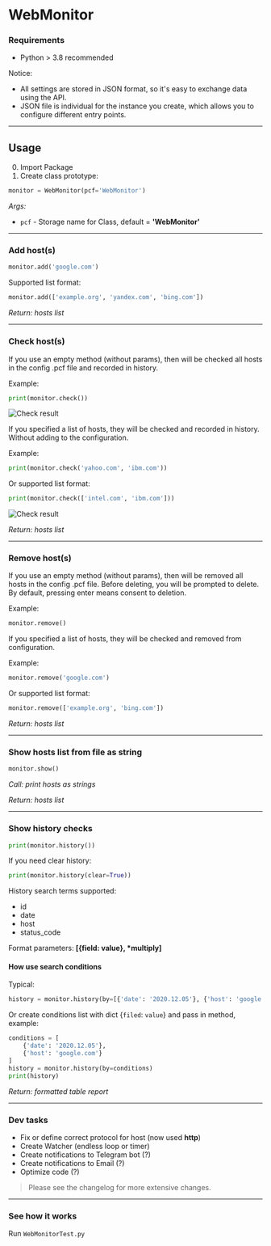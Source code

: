 # WebMonitor

### Requirements
* Python > 3.8 recommended

Notice:
* All settings are stored in JSON format, so it's easy to exchange data using the API.
* JSON file is individual for the instance you create, which allows you to configure different entry points.

---

## Usage
0. Import Package
0. Create class prototype:
```python
monitor = WebMonitor(pcf='WebMonitor')
```

*Args:*
- `pcf` - Storage name for Class, default = __'WebMonitor'__
---

### Add host(s)
```python
monitor.add('google.com')
```
Supported list format:
```python
monitor.add(['example.org', 'yandex.com', 'bing.com'])
```
*Return: hosts list*

---

### Check host(s)

If you use an empty method (without params), then will be checked all hosts in the config .pcf file and recorded in history.

Example:
```python
print(monitor.check())
```

![Check result](https://i.imgur.com/a5vKPky.png)

If you specified a list of hosts, they will be checked and recorded in history. 
Without adding to the configuration.

Example:
```python
print(monitor.check('yahoo.com', 'ibm.com'))
```
Or supported list format:
```python
print(monitor.check(['intel.com', 'ibm.com']))
```

![Check result](https://i.imgur.com/8mvDUcZ.png)

*Return: hosts list*

---

### Remove host(s)

If you use an empty method (without params), then will be removed all hosts in the config .pcf file.
Before deleting, you will be prompted to delete. By default, pressing enter means consent to deletion.

Example: 
```python
monitor.remove()
```

If you specified a list of hosts, they will be checked and removed from configuration.

Example: 
```python
monitor.remove('google.com')
```
Or supported list format:
```python
monitor.remove(['example.org', 'bing.com'])
```
*Return: hosts list*

---

### Show hosts list from file as string

```python
monitor.show()
```

*Call: print hosts as strings*

*Return: hosts list*

---

### Show history checks

```python
print(monitor.history())
```

If you need clear history:
```python
print(monitor.history(clear=True))
```


History search terms supported:
* id
* date
* host
* status_code

Format parameters: __[{field: value}, *multiply]__

#### How use search conditions
Typical:
```python
history = monitor.history(by=[{'date': '2020.12.05'}, {'host': 'google.com'}])
```
Or create conditions list with dict {`filed`: `value`} and pass in method, example:
```python
conditions = [
    {'date': '2020.12.05'}, 
    {'host': 'google.com'}
]
history = monitor.history(by=conditions)
print(history)
```

*Return: formatted table report*

---

### Dev tasks
* Fix or define correct protocol for host (now used __http__)
* Create Watcher (endless loop or timer)
* Create notifications to Telegram bot (?)
* Create notifications to Email (?)
* Optimize code (?)

> Please see the changelog for more extensive changes.

---

### See how it works
Run `WebMonitorTest.py`